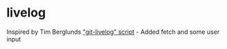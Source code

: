 livelog
=======

Inspired by Tim Berglunds ["git-livelog" script](https://gist.github.com/tlberglund/3714970) - Added fetch and some user input
